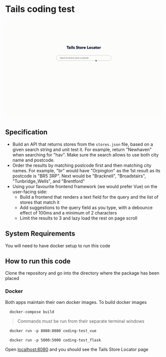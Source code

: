 # Tails coding test

![](./tails.gif)

## Specification

* Build an API that returns stores from the `stores.json` file, based on a given search string and unit test it. For example, return "Newhaven" when searching for "hav". Make sure the search allows to use both city name and postcode.
* Order the results by matching postcode first and then matching city names. For example, "br" would have "Orpington" as the 1st result as its postcode is "BR5 3RP". Next would be "Bracknell", "Broadstairs", "Tunbridge_Wells", and "Brentford"
* Using your favourite frontend framework (we would prefer Vue) on the user-facing side:
  * Build a frontend that renders a text field for the query and the list of stores that match it
  * Add suggestions to the query field as you type, with a debounce effect of 100ms and a minimum of 2 characters
  * Limit the results to 3 and lazy load the rest on page scroll


## System Requirements

You will need to have docker setup to run this code

## How to run this code

Clone the repository and go into the directory where the package has been placed

### Docker
Both apps maintain their own docker images. 
To build docker images 

```
  docker-compose build
```

> Commands must be run from their separate terminal windows


```
  docker run -p 8080:8080 coding-test_vue
```

```
  docker run -p 5000:5000 coding-test_flask
```

Open [localhost:8080](http://localhost:8080) and you should see the Tails Store Locator page
